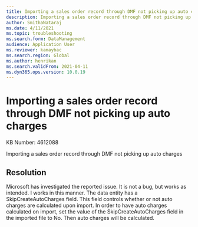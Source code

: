 ```yaml
---
title: Importing a sales order record through DMF not picking up auto charges
description: Importing a sales order record through DMF not picking up auto charges
author: SmithaNataraj
ms.date: 4/11/2021
ms.topic: troubleshooting
ms.search.form: DataManagement
audience: Application User
ms.reviewer: kamaybac
ms.search.region: Global
ms.author: henrikan
ms.search.validFrom: 2021-04-11
ms.dyn365.ops.version: 10.0.19
---
```


# Importing a sales order record through DMF not picking up auto charges

KB Number: 4612088

Importing a sales order record through DMF not picking up auto charges

## Resolution
Microsoft has investigated the reported issue. It is not a bug, but works as intended. I works in this manner.  The data entity has a SkipCreateAutoCharges field. This field controls whether or not auto charges are calculated upon import. In order to have auto charges calculated on import, set the value of the SkipCreateAutoCharges field in the imported file to No. Then auto charges will be calculated.


